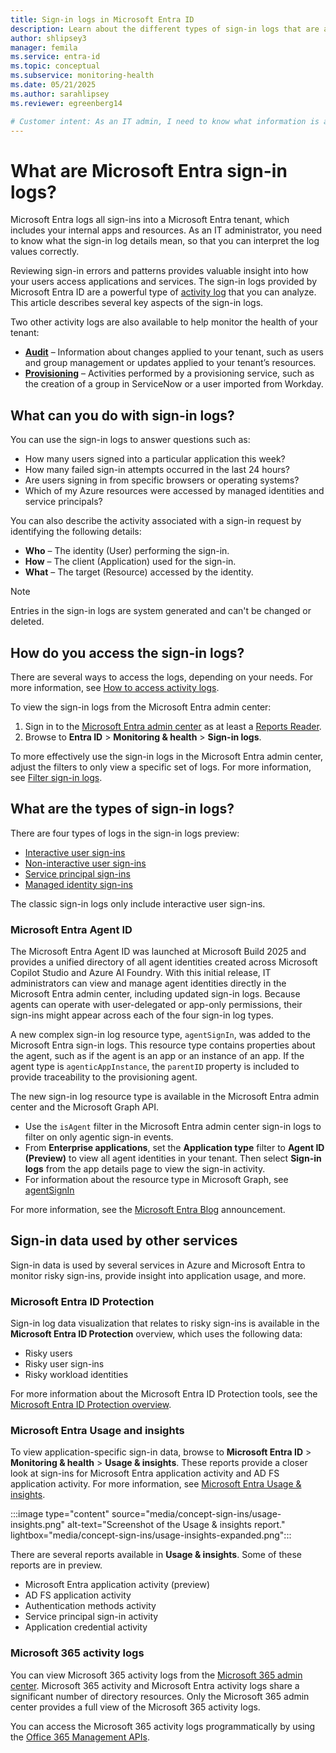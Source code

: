 ```yaml
---
title: Sign-in logs in Microsoft Entra ID
description: Learn about the different types of sign-in logs that are available in Microsoft Entra monitoring and health.
author: shlipsey3
manager: femila
ms.service: entra-id
ms.topic: conceptual
ms.subservice: monitoring-health
ms.date: 05/21/2025
ms.author: sarahlipsey
ms.reviewer: egreenberg14

# Customer intent: As an IT admin, I need to know what information is available in the sign-in logs so that I can use the logs to monitor the health of my tenant and troubleshoot issues.
---
```

# What are Microsoft Entra sign-in logs?

Microsoft Entra logs all sign-ins into a Microsoft Entra tenant, which includes your internal apps and resources. As an IT administrator, you need to know what the sign-in log details mean, so that you can interpret the log values correctly.

Reviewing sign-in errors and patterns provides valuable insight into how your users access applications and services. The sign-in logs provided by Microsoft Entra ID are a powerful type of [activity log](overview-monitoring-health.md) that you can analyze. This article describes several key aspects of the sign-in logs.

Two other activity logs are also available to help monitor the health of your tenant:

- **[Audit](concept-audit-logs.md)** – Information about changes applied to your tenant, such as users and group management or updates applied to your tenant’s resources.
- **[Provisioning](concept-provisioning-logs.md)** – Activities performed by a provisioning service, such as the creation of a group in ServiceNow or a user imported from Workday.

## What can you do with sign-in logs?

You can use the sign-in logs to answer questions such as:

- How many users signed into a particular application this week?
- How many failed sign-in attempts occurred in the last 24 hours?
- Are users signing in from specific browsers or operating systems?
- Which of my Azure resources were accessed by managed identities and service principals?

You can also describe the activity associated with a sign-in request by identifying the following details:

- **Who** – The identity (User) performing the sign-in.
- **How** – The client (Application) used for the sign-in.  
- **What** – The target (Resource) accessed by the identity.

> [!NOTE]
> Entries in the sign-in logs are system generated and can't be changed or deleted.

## How do you access the sign-in logs?

There are several ways to access the logs, depending on your needs. For more information, see [How to access activity logs](howto-access-activity-logs.md).

To view the sign-in logs from the Microsoft Entra admin center:

1. Sign in to the [Microsoft Entra admin center](https://entra.microsoft.com) as at least a [Reports Reader](../role-based-access-control/permissions-reference.md#reports-reader).
1. Browse to **Entra ID** > **Monitoring & health** > **Sign-in logs**.

To more effectively use the sign-in logs in the Microsoft Entra admin center, adjust the filters to only view a specific set of logs. For more information, see [Filter sign-in logs](howto-customize-filter-logs.md).

## What are the types of sign-in logs?

There are four types of logs in the sign-in logs preview:

- [Interactive user sign-ins](concept-interactive-sign-ins.md)
- [Non-interactive user sign-ins](concept-noninteractive-sign-ins.md)
- [Service principal sign-ins](concept-service-principal-sign-ins.md)
- [Managed identity sign-ins](concept-managed-identity-sign-ins.md)

The classic sign-in logs only include interactive user sign-ins.

### Microsoft Entra Agent ID

The Microsoft Entra Agent ID was launched at Microsoft Build 2025 and provides a unified directory of all agent identities created across Microsoft Copilot Studio and Azure AI Foundry. With this initial release, IT administrators can view and manage agent identities directly in the Microsoft Entra admin center, including updated sign-in logs. Because agents can operate with user-delegated or app-only permissions, their sign-ins might appear across each of the four sign-in log types.

A new complex sign-in log resource type, `agentSignIn`, was added to the Microsoft Entra sign-in logs. This resource type contains properties about the agent, such as if the agent is an app or an instance of an app. If the agent type is `agenticAppInstance`, the `parentID` property is included to provide traceability to the provisioning agent.

The new sign-in log resource type is available in the Microsoft Entra admin center and the Microsoft Graph API.

- Use the `isAgent` filter in the Microsoft Entra admin center sign-in logs to filter on only agentic sign-in events.
- From **Enterprise applications**, set the **Application type** filter to **Agent ID (Preview)** to view all agent identities in your tenant. Then select **Sign-in logs** from the app details page to view the sign-in activity.
- For information about the resource type in Microsoft Graph, see [agentSignIn](/graph/api/resources/agentic-agentsignin?view=graph-rest-beta&preserve-view=true) 

For more information, see the [Microsoft Entra Blog](https://techcommunity.microsoft.com/blog/microsoft-entra-blog/announcing-microsoft-entra-agent-id-secure-and-manage-your-ai-agents/3827392) announcement.

## Sign-in data used by other services

Sign-in data is used by several services in Azure and Microsoft Entra to monitor risky sign-ins, provide insight into application usage, and more. 

### Microsoft Entra ID Protection
<a name='azure-ad-identity-protection'></a>

Sign-in log data visualization that relates to risky sign-ins is available in the **Microsoft Entra ID Protection** overview, which uses the following data:

- Risky users
- Risky user sign-ins
- Risky workload identities

For more information about the Microsoft Entra ID Protection tools, see the [Microsoft Entra ID Protection overview](../../id-protection/overview-identity-protection.md).

### Microsoft Entra Usage and insights
<a name='azure-ad-usage-and-insights'></a>

To view application-specific sign-in data, browse to **Microsoft Entra ID** > **Monitoring & health** > **Usage & insights**. These reports provide a closer look at sign-ins for Microsoft Entra application activity and AD FS application activity. For more information, see [Microsoft Entra Usage & insights](concept-usage-insights-report.md).

:::image type="content" source="media/concept-sign-ins/usage-insights.png" alt-text="Screenshot of the Usage & insights report." lightbox="media/concept-sign-ins/usage-insights-expanded.png":::

There are several reports available in **Usage & insights**. Some of these reports are in preview.

- Microsoft Entra application activity (preview)
- AD FS application activity
- Authentication methods activity
- Service principal sign-in activity
- Application credential activity

### Microsoft 365 activity logs

You can view Microsoft 365 activity logs from the [Microsoft 365 admin center](/microsoft-365/admin/admin-overview/admin-center-overview). Microsoft 365 activity and Microsoft Entra activity logs share a significant number of directory resources. Only the Microsoft 365 admin center provides a full view of the Microsoft 365 activity logs.

You can access the Microsoft 365 activity logs programmatically by using the [Office 365 Management APIs](/office/office-365-management-api/office-365-management-apis-overview).
